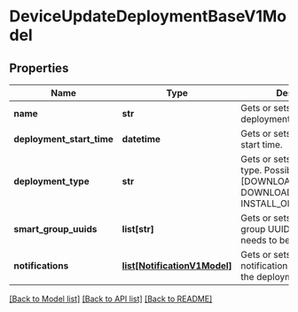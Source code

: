 # DeviceUpdateDeploymentBaseV1Model

## Properties
Name | Type | Description | Notes
------------ | ------------- | ------------- | -------------
**name** | **str** | Gets or sets the name of the deployment. | 
**deployment_start_time** | **datetime** | Gets or sets the deployment start time. | 
**deployment_type** | **str** | Gets or sets the deployment type. Possible Values [DOWNLOAD_AND_INSTALL, DOWNLOAD_ONLY, INSTALL_ONLY]. | 
**smart_group_uuids** | **list[str]** | Gets or sets the list of smart group UUID where update needs to be deployed. | 
**notifications** | [**list[NotificationV1Model]**](NotificationV1Model.md) | Gets or sets the list of notification preferences for the deployment. | [optional] 

[[Back to Model list]](../README.md#documentation-for-models) [[Back to API list]](../README.md#documentation-for-api-endpoints) [[Back to README]](../README.md)


